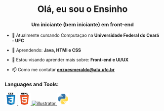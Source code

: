 <h1 align="center">Olá, eu sou o Ensinho</h1>
<h3 align="center">Um iniciante (bem iniciante) em front-end</h3>

- 🔭 Atualmente cursando Computaçao na **Universidade Federal do Ceará - UFC**

- 🌱 Aprendendo: **Java, HTMl e CSS**

- 👯 Estou visando aprender mais sobre: **Front-end e UI/UX**

- 📫 Como me contatar **enzoesmeraldo@alu.ufc.br**



<h3 align="left">Languages and Tools:</h3>
<p align="left"> <a href="https://www.w3schools.com/css/" target="_blank" rel="noreferrer"> <img src="https://raw.githubusercontent.com/devicons/devicon/master/icons/css3/css3-original-wordmark.svg" alt="css3" width="40" height="40"/> </a> <a href="https://www.w3.org/html/" target="_blank" rel="noreferrer"> <img src="https://raw.githubusercontent.com/devicons/devicon/master/icons/html5/html5-original-wordmark.svg" alt="html5" width="40" height="40"/> </a> <a href="https://www.adobe.com/in/products/illustrator.html" target="_blank" rel="noreferrer"> <img src="https://www.vectorlogo.zone/logos/adobe_illustrator/adobe_illustrator-icon.svg" alt="illustrator" width="40" height="40"/> </a> <a href="https://www.python.org" target="_blank" rel="noreferrer"> <img src="https://raw.githubusercontent.com/devicons/devicon/master/icons/python/python-original.svg" alt="python" width="40" height="40"/> </a> </p>
